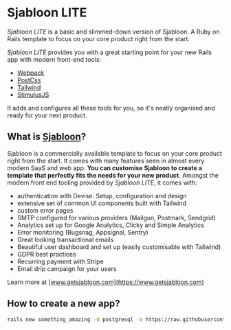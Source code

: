 # Sjabloon LITE

_Sjabloon LITE_ is a basic and slimmed-down version of Sjabloon. A Ruby on Rails template to focus on your core product right from the start.

_Sjabloon LITE_ provides you with a great starting point for your new Rails app with modern front-end tools:

- [Webpack](https://github.com/webpack/webpack)
- [PostCss](https://github.com/postcss/postcss)
- [Tailwind](https://github.com/tailwindcss/tailwindcss)
- [StimulusJS](https://github.com/stimulusjs/stimulus)

It adds and configures all these tools for you, so it's neatly organised and ready for your next product.

## What is [Sjabloon](https://www.getsjabloon.com)?
Sjabloon is a commercially available template to focus on your core product right from the start. It comes with many features seen in almost every modern SaaS and web app.
**You can customise Sjabloon to create a template that perfectly fits the needs for your new product**. Amongst the modern front end tooling provided by _Sjabloon LITE_, it comes with:

- authentication with Devise. Setup, configuration and design
- extensive set of common UI components built with Tailwind
- custom error pages
- SMTP configured for various providers (Mailgun, Postmark, Sendgrid)
- Analytics set up for Google Analytics, Clicky and Simple Analytics
- Error monitoring (Bugsnag, Appsignal, Sentry)
- Great looking transactional emails
- Beautiful user dashboard and set up (easily customisable with Tailwind)
- GDPR best practices
- Recurring payment with Stripe
- Email drip campaign for your users

Learn more at [www.getsjabloon.com](https://www.getsjabloon.com)

## How to create a new app?

```bash
rails new something_amazing -d postgresql -m https://raw.githubusercontent.com/eelcoj/sjabloon-lite/master/template.rb
```
